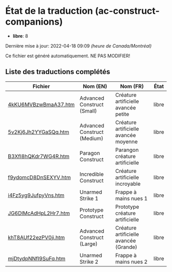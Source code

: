 # État de la traduction (ac-construct-companions)

 * **libre**: 8


Dernière mise à jour: 2022-04-18 09:09 *(heure de Canada/Montréal)*

Ce fichier est généré automatiquement. NE PAS MODIFIER!
## Liste des traductions complétés

| Fichier   | Nom (EN)    | Nom (FR)    | État |
|-----------|-------------|-------------|:----:|
|[4kKU6MVBzwBmaA37.htm](ac-construct-companions/4kKU6MVBzwBmaA37.htm)|Advanced Construct (Small)|Créature artificielle avancée petite|libre|
|[5v2Kj6Jh2YYGaSQq.htm](ac-construct-companions/5v2Kj6Jh2YYGaSQq.htm)|Advanced Construct (Medium)|Créature artificielle avancée moyenne|libre|
|[B3XfI8hQKdr7WG4R.htm](ac-construct-companions/B3XfI8hQKdr7WG4R.htm)|Paragon Construct|Parangon créature artificielle|libre|
|[f9ydomcD8DnSEXYV.htm](ac-construct-companions/f9ydomcD8DnSEXYV.htm)|Incredible Construct|Créature artificielle incroyable|libre|
|[i4Fz5yg9JufpyVns.htm](ac-construct-companions/i4Fz5yg9JufpyVns.htm)|Unarmed Strike 1|Frappe à mains nues 1|libre|
|[JG6DlMcAdHpL2Hr7.htm](ac-construct-companions/JG6DlMcAdHpL2Hr7.htm)|Prototype Construct|Prototype créature artificielle|libre|
|[khT8AUf22ezPV0ji.htm](ac-construct-companions/khT8AUf22ezPV0ji.htm)|Advanced Construct (Large)|Créature artificielle avancée (Grande)|libre|
|[mjDtydpNNfI9SuFq.htm](ac-construct-companions/mjDtydpNNfI9SuFq.htm)|Unarmed Strike 2|Frappe à mains nues 2|libre|
